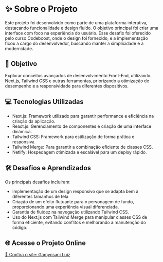# ✨ Sobre o Projeto
Este projeto foi desenvolvido como parte de uma plataforma interativa, destacando funcionalidade e design fluído. O objetivo principal foi criar uma interface com foco na experiência do usuário. Esse desafio foi oferecido pelo curso Codeboost, onde o design foi fornecido, e a implementação ficou a cargo do desenvolvedor, buscando manter a simplicidade e a modernidade.

## 🎯 Objetivo
Explorar conceitos avançados de desenvolvimento Front-End, utilizando Next.js, Tailwind CSS e outras ferramentas, priorizando a otimização de desempenho e a responsividade para diferentes dispositivos.

## 💻 Tecnologias Utilizadas
- Next.js: Framework utilizado para garantir performance e eficiência na criação da aplicação.
- React.js: Gerenciamento de componentes e criação de uma interface dinâmica.
- Tailwind CSS: Framework para estilização de forma prática e responsiva.
- Tailwind Merge: Para garantir a combinação eficiente de classes CSS.
- Netlify: Hospedagem otimizada e escalável para um deploy rápido.

## 🛠️ Desafios e Aprendizados
Os principais desafios incluíram:
- Implementação de um design responsivo que se adapta bem a diferentes tamanhos de tela.
- Criação de um efeito flutuante para o personagem de fundo, proporcionando uma experiência visual diferenciada.
- Garantia de fluidez na navegação utilizando Tailwind CSS.
- Uso do Next.js com Tailwind Merge para manipular classes CSS de forma eficiente, evitando conflitos e melhorando a manutenção do código.

## 🌐 Acesse o Projeto Online

[🔗 Confira o site: Gamynsani Luiz](https://gamisanyluiz.netlify.app)
